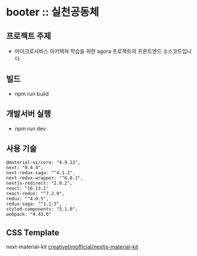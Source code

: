 # booter :: 실천공동체

## 프로젝트 주제
- 마이크로서비스 아키텍쳐 학습을 위한 agora 프로젝트의 프론트엔드 소스코드입니다.

## 빌드
- npm run build

## 개발서버 실행
- npm run dev

## 사용 기술
```
@material-ui/core: "4.9.13",
next: "9.4.4",
next-redux-saga: "^4.1.2",
next-redux-wrapper: "^6.0.2",
nextjs-redirect: "2.0.2",
react: "16.13.1"
react-redux: "^7.2.0",
redux: "^4.0.5",
redux-saga: "^1.1.3",
styled-components: "5.1.0",
webpack: "4.43.0"
```

## CSS Template
next-material-kit
[creativetimofficial/nextjs-material-kit](https://github.com/creativetimofficial/nextjs-material-kit.git)